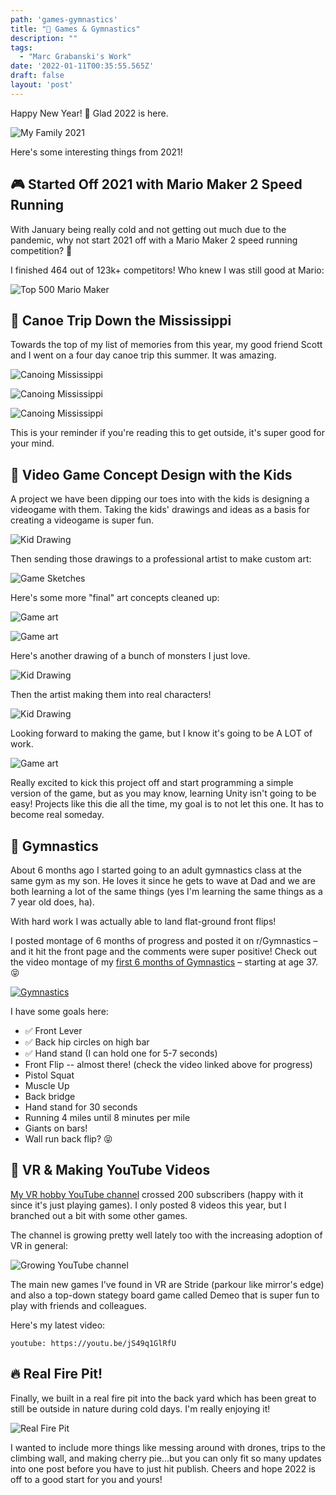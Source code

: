 ```yaml
---
path: 'games-gymnastics'
title: "🤸 Games & Gymnastics"
description: ""
tags:
  - "Marc Grabanski's Work"
date: '2022-01-11T00:35:55.565Z'
draft: false
layout: 'post'
---
```


Happy New Year! 🥳 Glad 2022 is here.

![My Family 2021](./grabanski-family-2021.jpg)

Here's some interesting things from 2021!

## 🎮 Started Off 2021 with Mario Maker 2 Speed Running

With January being really cold and not getting out much due to the pandemic, why not start 2021 off with a Mario Maker 2 speed running competition? 🤪

I finished 464 out of 123k+ competitors! Who knew I was still good at Mario:

![Top 500 Mario Maker](./top-500-mario.jpeg)

## 🛶 Canoe Trip Down the Mississippi

Towards the top of my list of memories from this year, my good friend Scott and I went on a four day canoe trip this summer. It was amazing.

![Canoing Mississippi](./canoing-mississippi3.jpg)

![Canoing Mississippi](./canoing-mississippi.jpg)

![Canoing Mississippi](./canoing-mississippi2.jpg)

This is your reminder if you're reading this to get outside, it's super good for your mind.

## 🎨 Video Game Concept Design with the Kids

A project we have been dipping our toes into with the kids is designing a videogame with them. Taking the kids' drawings and ideas as a basis for creating a videogame is super fun.

![Kid Drawing](./game-drawings.jpeg)

Then sending those drawings to a professional artist to make custom art:

![Game Sketches](./game-pro-drawings.jpg)

Here's some more "final" art concepts cleaned up:

![Game art](./game-art3.jpg)

![Game art](./game-art2.jpg)

Here's another drawing of a bunch of monsters I just love.

![Kid Drawing](./game-drawings-monsters.jpg)

Then the artist making them into real characters!

![Kid Drawing](./monster-sketches.jpg)

Looking forward to making the game, but I know it's going to be A LOT of work.

![Game art](./game-art.png)

Really excited to kick this project off and start programming a simple version of the game, but as you may know, learning Unity isn't going to be easy! Projects like this die all the time, my goal is to not let this one. It has to become real someday.

## 🤸 Gymnastics

About 6 months ago I started going to an adult gymnastics class at the same gym as my son. He loves it since he gets to wave at Dad and we are both learning a lot of the same things (yes I'm learning the same things as a 7 year old does, ha).

With hard work I was actually able to land flat-ground front flips!

I posted montage of 6 months of progress and posted it on r/Gymnastics – and it hit the front page and the comments were super positive! Check out the video montage of my [first 6 months of Gymnastics](https://www.reddit.com/r/Gymnastics/comments/rtb6c0/first_6_months_of_gymnastics_starting_at_age_37/) – starting at age 37. 😝

[![Gymnastics](./gymnastics.png)](https://www.reddit.com/r/Gymnastics/comments/rtb6c0/first_6_months_of_gymnastics_starting_at_age_37/)

I have some goals here:

- ✅ Front Lever
- ✅ Back hip circles on high bar
- ✅ Hand stand (I can hold one for 5-7 seconds)
- Front Flip -- almost there! (check the video linked above for progress)
- Pistol Squat
- Muscle Up
- Back bridge
- Hand stand for 30 seconds
- Running 4 miles until 8 minutes per mile
- Giants on bars!
- Wall run back flip? 😝

## 🥽 VR & Making YouTube Videos

[My VR hobby YouTube channel](https://www.youtube.com/channel/UC5W6ZgJB40-2NUYkhuqs2GA) crossed 200 subscribers (happy with it since it's just playing games). I only posted 8 videos this year, but I branched out a bit with some other games. 

The channel is growing pretty well lately too with the increasing adoption of VR in general:

![Growing YouTube channel](./youtube-analytics.jpeg)

The main new games I've found in VR are Stride (parkour like mirror's edge) and also a top-down stategy board game called Demeo that is super fun to play with friends and colleagues.

Here's my latest video:

`youtube: https://youtu.be/jS49q1GlRfU`

## 🔥 Real Fire Pit!

Finally, we built in a real fire pit into the back yard which has been great to still be outside in nature during cold days. I'm really enjoying it!

![Real Fire Pit](./real-firepit.jpeg)

I wanted to include more things like messing around with drones, trips to the climbing wall, and making cherry pie...but you can only fit so many updates into one post before you have to just hit publish. Cheers and hope 2022 is off to a good start for you and yours!